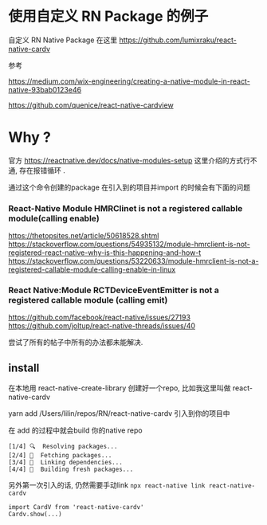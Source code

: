 

# 使用自定义 RN Package 的例子

自定义 RN Native Package 在这里  https://github.com/lumixraku/react-native-cardv

参考

https://medium.com/wix-engineering/creating-a-native-module-in-react-native-93bab0123e46

https://github.com/quenice/react-native-cardview

# Why ?
官方 https://reactnative.dev/docs/native-modules-setup  这里介绍的方式行不通, 存在报错循环 .

通过这个命令创建的package 在引入到的项目并import 的时候会有下面的问题


### React-Native Module HMRClinet is not a registered callable module(calling enable)
https://thetopsites.net/article/50618528.shtml
https://stackoverflow.com/questions/54935132/module-hmrclient-is-not-registered-react-native-why-is-this-happening-and-how-t
https://stackoverflow.com/questions/53220633/module-hmrclient-is-not-a-registered-callable-module-calling-enable-in-linux


### React Native:Module RCTDeviceEventEmitter is not a registered callable module (calling emit)
https://github.com/facebook/react-native/issues/27193
https://github.com/joltup/react-native-threads/issues/40

尝试了所有的帖子中所有的办法都未能解决.


## install
在本地用 react-native-create-library 创建好一个repo, 比如我这里叫做 react-native-cardv

yarn add /Users/lilin/repos/RN/react-native-cardv 引入到你的项目中

在 add 的过程中就会build 你的native repo
```
[1/4] 🔍  Resolving packages...
[2/4] 🚚  Fetching packages...
[3/4] 🔗  Linking dependencies...
[4/4] 🔨  Building fresh packages...

```


另外第一次引入的话, 仍然需要手动link  `npx react-native link react-native-cardv`
```
import CardV from 'react-native-cardv'
Cardv.show(...)
```